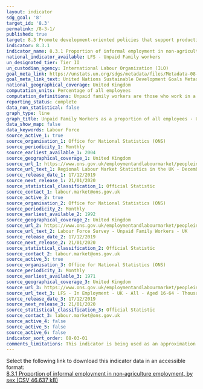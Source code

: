 ```yaml
---
layout: indicator
sdg_goal: '8'
target_id: '8.3'
permalink: /8-3-1/
published: true
target: 8.3 Promote development-oriented policies that support productive activities, decent job creation, entrepreneurship, creativity and innovation, and encourage the formalization and growth of micro-, small- and medium-sized enterprises, including through access to financial services
indicator: 8.3.1
indicator_name: 8.3.1 Proportion of informal employment in non‑agriculture employment, by sex
national_indicator_available: LFS - Unpaid Family workers
un_designated_tier: Tier II
un_custodian_agency: International Labour Organization (ILO)
goal_meta_link: https://unstats.un.org/sdgs/metadata/files/Metadata-08-03-01.pdf
goal_meta_link_text: United Nations Sustainable Development Goals Metadata (PDF 231 KB)
national_geographical_coverage: United Kingdom
computation_units: Percentage of all employees
computation_definitions: Unpaid family workers are those who work in a family business who do not receive a formal wage or salary but benefit from the profits of that business. This does not include unpaid family carers – they are not included in the employment statistics at all.
reporting_status: complete
data_non_statistical: false
graph_type: line
graph_title: Unpaid Family Workers as a proportion of all employees - United Kingdom
data_show_map: false
data_keywords: Labour Force
source_active_1: true
source_organisation_1: Office for National Statistics (ONS)
source_periodicity_1: Monthly
source_earliest_available_1: 2004
source_geographical_coverage_1: United Kingdom
source_url_1: https://www.ons.gov.uk/employmentandlabourmarket/peopleinwork/employmentandemployeetypes/bulletins/regionallabourmarket/december2019/relateddata
source_url_text_1: Regional Labour Market Statistics in the UK - December 2019
source_release_date_1: 17/12/2019
source_next_release_1: 21/01/2020
source_statistical_classification_1: Official Statistic 
source_contact_1: labour.market@ons.gov.uk
source_active_2: true
source_organisation_2: Office for National Statistics (ONS)
source_periodicity_2: Monthly
source_earliest_available_2: 1992
source_geographical_coverage_2: United Kingdom
source_url_2: https://www.ons.gov.uk/employmentandlabourmarket/peopleinwork/employmentandemployeetypes/timeseries/mgrt/lms
source_url_text_2: Labour Force Survey - Unpaid Family Workers - UK 
source_release_date_2: 17/12/2019
source_next_release_2: 21/01/2020
source_statistical_classification_2: Official Statistic 
source_contact_2: labour.market@ons.gov.uk
source_active_3: true
source_organisation_3: Office for National Statistics (ONS)
source_periodicity_3: Monthly
source_earliest_available_3: 1971
source_geographical_coverage_3: United Kingdom
source_url_3: https://www.ons.gov.uk/employmentandlabourmarket/peopleinwork/employmentandemployeetypes/timeseries/lf2g/lms
source_url_text_3: LFS - In Employment - UK - All - Aged 16-64 - Thousands - SA
source_release_date_3: 17/12/2019
source_next_release_3: 21/01/2020
source_statistical_classification_3: Official Statistic 
source_contact_3: labour.market@ons.gov.uk
source_active_4: false
source_active_5: false
source_active_6: false
indicator_sort_order: 08-03-01
comments_limitations: This indicator is being used as an approximation of the UN SDG Indicator. Where possible, we will work to identify or develop UK data to meet the global indicator specification. This indicator has been identified in collaboration with topic experts.
---
```

Select the following link to download this indicator data in an accessible format:<br>[8.3.1 Proportion of informal employment in non‑agriculture employment, by sex (CSV 46.637 kB)](https://sustainabledevelopment-uk.github.io/sdg-data/data/8-3-1.csv)
